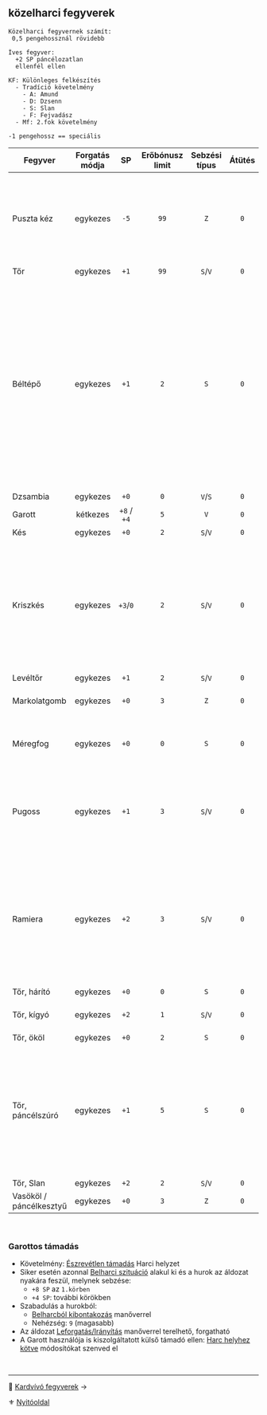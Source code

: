 ## közelharci fegyverek

```
Közelharci fegyvernek számít:
 0,5 pengehossznál rövidebb
```

```
Íves fegyver:
  +2 SP páncélozatlan
  ellenfél ellen
```

```
KF: Különleges felkészítés
  - Tradíció követelmény
    - A: Amund
    - D: Dzsenn
    - S: Slan
    - F: Fejvadász
  - Mf: 2.fok követelmény
```

```
-1 pengehossz == speciális
```

<!-- tag: md_table_fegyver_start -->

| Fegyver                 | Forgatás módja |     SP      | Erőbónusz limit | Sebzési típus | Átütés | Íves | MK  |  KF  | Pengehossz |  KÉ   |  TÉ   |  VÉ   | Sebesség | Kategória  | Speciális                                                                                                                                                                                                                                                        |
| ----------------------- |:--------------:|:-----------:|:---------------:|:-------------:|:------:|:----:|:---:|:----:|:----------:|:-----:|:-----:|:-----:|:--------:|:----------:| ---------------------------------------------------------------------------------------------------------------------------------------------------------------------------------------------------------------------------------------------------------------- |
| Puszta kéz              |    egykezes    |    `-5`     |      `99`       |      `Z`      |  `0`   | `0`  | `0` | `0`  |    `0`     | `-10` | `-10` | `-10` |   `6`    | közelharci | `FP` sebesülést okoz.<br />Minden `5.FP` `1 ÉP` elvesztését okozza.<br />Kivéve: harcművészek „Sárkány ököl” fortélya.                                                                                                                                           |
| Tőr                     |    egykezes    |    `+1`     |      `99`       |    `S`/`V`    |  `0`   | `0`  | `0` | `0`  |    `0`     |  `2`  |  `4`  |  `4`  |   `6`    | közelharci | -                                                                                                                                                                                                                                                                |
| Béltépő                 |    egykezes    |    `+1`     |       `2`       |      `S`      |  `0`   | `2`  | `0` | `0`  |    `0`     |  `2`  |  `4`  |  `4`  |   `6`    | közelharci | - Ha minimum `11` SP sebzést elérsz, akkor további `+5 SP` jár.<br /><br />- Páncélos ellenfélnél minden esetben elakad, ha átment rajta a sebzés.<br />    <br />- Páncéltalan esetén: `K6` dobás:  <br /> `1`-`2`: a fegyver elakad a testben, ha volt sebzés. |
| Dzsambia                |    egykezes    |    `+0`     |       `0`       |    `V`/`S`    |  `0`   | `1`  | `0` | `0`  |    `0`     |  `2`  |  `4`  |  `4`  |   `6`    | közelharci |                                                                                                                                                                                                                                                                  |
| Garott                  |    kétkezes    | `+8` / `+4` |       `5`       |      `V`      |  `0`   | `0`  | `0` | `0`  |    `-1`    |  `0`  |  `0`  |  `0`  |    -     | közelharci | \*Lásd lenn a leírást.                                                                                                                                                                                                                                           |
| Kés                     |    egykezes    |    `+0`     |       `2`       |    `S`/`V`    |  `0`   | `0`  | `0` | `0`  |    `0`     |  `2`  |  `3`  |  `1`  |   `6`    | közelharci | -                                                                                                                                                                                                                                                                |
| Kriszkés                |    egykezes    |  `+3`/`0`   |       `2`       |    `S`/`V`    |  `0`   | `0`  | `0` | `0`  |    `0`     |  `4`  |  `5`  |  `2`  |   `6`    | közelharci | - Páncél nélküli ellenfélnél, szúrás esetén sebzése: `+3` SP<br />- Fegyverrántás szituációban `+5` KÉ<br />- Páncélszúrásra nem használható.                                                                                                                    |
| Levéltőr                |    egykezes    |    `+1`     |       `2`       |    `S`/`V`    |  `0`   | `0`  | `0` | `0`  |    `0`     |  `2`  |  `4`  |  `5`  |   `6`    | közelharci | -                                                                                                                                                                                                                                                                |
| Markolatgomb            |    egykezes    |    `+0`     |       `3`       |      `Z`      |  `0`   | `0`  | `0` | `0`  |    `0`     | `-7`  | `-7`  | `-7`  |   `6`    | közelharci | Ugyanazok az értékei, mint a Vasökölnek.                                                                                                                                                                                                                         |
| Méregfog                |    egykezes    |    `+0`     |       `0`       |      `S`      |  `0`   | `0`  | `0` | `0`  |    `0`     |  `1`  |  `3`  |  `3`  |   `6`    | közelharci | Ha sebzést okoz, befecskendezi a benne tárolt mérget.                                                                                                                                                                                                            |
| Pugoss                  |    egykezes    |    `+1`     |       `3`       |    `S`/`V`    |  `0`   | `0`  | `0` | `F6` |   `0.5`    |  `2`  |  `5`  |  `4`  |   `6`    | közelharci | Ha a karakter nem ismeri a fegyver különleges fogásait akkor harcértékei sima tőré lesznek.                                                                                                                                                                      |
| Ramiera                 |    egykezes    |    `+2`     |       `3`       |    `S`/`V`    |  `0`   | `0`  | `0` | `F6` |   `0.5`    |  `3`  |  `5`  |  `5`  |   `6`    | közelharci | G0rv1ki klán, vagy mester.<br>Tőrnél nehezebb elrejteni.<br>Ha a karakter nem ismeri a fegyver különleges fogásait akkor harcértékei sima tőré lesznek.                                                                                                          |
| Tőr, hárító             |    egykezes    |    `+0`     |       `0`       |      `S`      |  `0`   | `0`  | `0` | `0`  |   `0.5`    |  `2`  |  `4`  | `10`  |   `6`    | közelharci | Nagyon drága!                                                                                                                                                                                                                                                    |
| Tőr, kígyó              |    egykezes    |    `+2`     |       `1`       |    `S`/`V`    |  `0`   | `0`  | `0` | `0`  |    `0`     |  `2`  |  `4`  |  `4`  |   `6`    | közelharci | Áldozótőr<br />Vágásnál: `+0` SP                                                                                                                                                                                                                                 |
| Tőr, ököl               |    egykezes    |    `+0`     |       `2`       |      `S`      |  `0`   | `0`  | `0` | `0`  |    `0`     | `-5`  |  `0`  | `-5`  |   `6`    | közelharci |                                                                                                                                                                                                                                                                  |
| Tőr, páncélszúró        |    egykezes    |    `+1`     |       `5`       |      `S`      |  `0`   | `0`  | `0` | `0`  |   `0.5`    |  `4`  |  `8`  |  `2`  |   `7`    | közelharci | Áldozat földön van, Belharci szituáció, akkor automatikus "Pontra támadás" Manőver **Ellenpróba** siker. Ilyenkor az SFÉ ellene `0`, mert beszúr a rések közt.                                                                                                   |
| Tőr, Slan               |    egykezes    |    `+2`     |       `2`       |    `S`/`V`    |  `0`   | `0`  | `0` | `0`  |   `0.5`    |  `0`  |  `6`  |  `2`  |   `6`    | közelharci |                                                                                                                                                                                                                                                                  |
| Vasököl / páncélkesztyű |    egykezes    |    `+0`     |       `3`       |      `Z`      |  `0`   | `0`  | `0` | `0`  |    `0`     | `-7`  | `-7`  | `-7`  |   `6`    | közelharci |                                                                                                                                                                                                                                                                  |

<!-- tag: md_table_fegyver_end -->

<br />

### Garottos támadás

- Követelmény: [Észrevétlen támadás](065_01_harci_helyzetek.md#%C3%A9szrev%C3%A9tlen-t%C3%A1mad%C3%A1s) Harci helyzet
- Siker esetén azonnal [Belharci szituáció](065_01_harci_helyzetek.md#belharci-szitu%C3%A1ci%C3%B3) alakul ki és a hurok az áldozat nyakára feszül, melynek sebzése:
  - `+8 SP` az `1.körben`
  - `+4 SP`: további körökben
- Szabadulás a hurokból:
  - [Belharcból kibontakozás](066_05_altalanos_manoverek.md#belharcb%C3%B3l-kibontakoz%C3%A1s) manőverrel
  - Nehézség: `9` (magasabb)
- Az áldozat [Leforgatás/Irányítás](066_06_belharcos_manoverek.md#leforgat%C3%A1sir%C3%A1ny%C3%ADt%C3%A1s) manőverrel terelhető, forgatható
- A Garott használója is kiszolgáltatott külső támadó ellen: [Harc helyhez kötve](065_01_harci_helyzetek.md#helyhez-k%C3%B6tve) módosítókat szenved el

<br />

---

🔗 [Kardvívó fegyverek](068_003_kardvivo_fegyverek.md) →

⚜️ [Nyitóoldal](start.md#6-harcrendszer-%EF%B8%8F)
